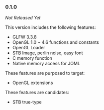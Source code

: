 ### 0.1.0

_Not Released Yet_

This version includes the following features:

- GLFW 3.3.8
- OpenGL 1.0 ~ 4.6 functions and constants
- OpenGL Loader
- STB Image, perlin noise, easy font
- C memory function
- Native memory access for JOML

These features are purposed to target:

- OpenGL extensions

These features are candidates:

- STB true-type
